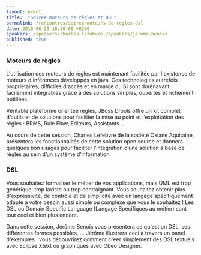```yaml
---
layout: event
title:  "Soirée moteurs de règles et DSL"
permalink: /rencontres/soiree-moteurs-de-regles-dsl
date: 2010-06-29 18:30:00 +0200
speakers: /speakers/charles-lefebvre,/speakers/jerome-benois
published: true
---
```


### Moteurs de règles

L'utilisation des moteurs de règles est maintenant facilitée par l'existence de moteurs d'inférences développés en java. Ces technologies autrefois propriétaires, difficiles d'accès et en marge du SI sont dorénavant facilement intégrables grâce à des solutions simples, ouvertes et richement outillées.

Véritable plateforme orientée règles, JBoss Drools offre un kit complet d’outils et de solutions pour faciliter la mise au point et l’exploitation des règles : BRMS, Rule Flow, Editeurs, Assistants …

Au cours de cette session, Charles Lefebvre de la société Oxiane Aquitaine, présentera les fonctionnalités de cette solution open source et donnera quelques bon usages pour faciliter l’intégration d’une solution à base de règles au sein d’un système d’information.

### DSL

Vous souhaitez formaliser le métier de vos applications, mais UML est trop générique, trop laxiste ou trop contraignant. Vous souhaitez obtenir plus d'expressivité, de contrôle et de simplicité avec un langage spécifiquement adapté à votre besoin aussi simple ou complexe que vous le souhaitez ! Les DSL ou Domain Specific Language (Langage Spécifiques au métier) sont tout ceci et bien plus encore.

Dans cette session, Jérôme Benois vous présentera ce qu'est un DSL, ses différentes formes possibles, … Jérôme illustrera ceci à travers un panel d'exemples : vous découvrirez comment créer simplement des DSL textuels avec Eclipse Xtext ou graphiques avec Obeo Designer.